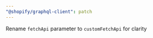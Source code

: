 ```yaml
---
"@shopify/graphql-client": patch
---
```


Rename `fetchApi` parameter to `customFetchApi` for clarity
